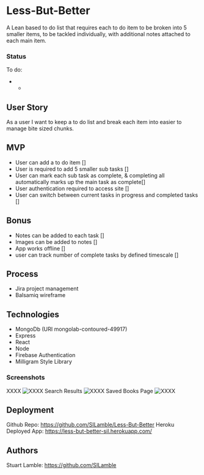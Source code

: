 # Less-But-Better

A Lean based to do list that requires each to do item to be broken into 5 smaller items, to be tackled individually, with additional notes attached to each main item.

### Status

To do:

* * 

## User Story

As a user I want to keep a to do list and break each item into easier to manage bite sized chunks.

## MVP

* User can add a to do item []
* User is required to add 5 smaller sub tasks []
* User can mark each sub task as complete, & completing all automatically marks up the main task as complete[]
* User authentication required to access site []
* User can switch between current tasks in progress and completed tasks []

## Bonus

* Notes can be added to each task []
* Images can be added to notes []
* App works offline []
* user can track number of complete tasks by defined timescale []

## Process

* Jira project management
* Balsamiq wireframe 

## Technologies

* MongoDb (URI mongolab-contoured-49917) 
* Express
* React
* Node
* Firebase Authentication 
* Milligram Style Library 

### Screenshots

XXXX
![XXXX]()
Search Results
![XXXX]()
Saved Books Page
![XXXX]()

## Deployment

Github Repo: https://github.com/SILamble/Less-But-Better
Heroku Deployed App: https://less-but-better-sil.herokuapp.com/

## Authors

Stuart Lamble: https://github.com/SILamble